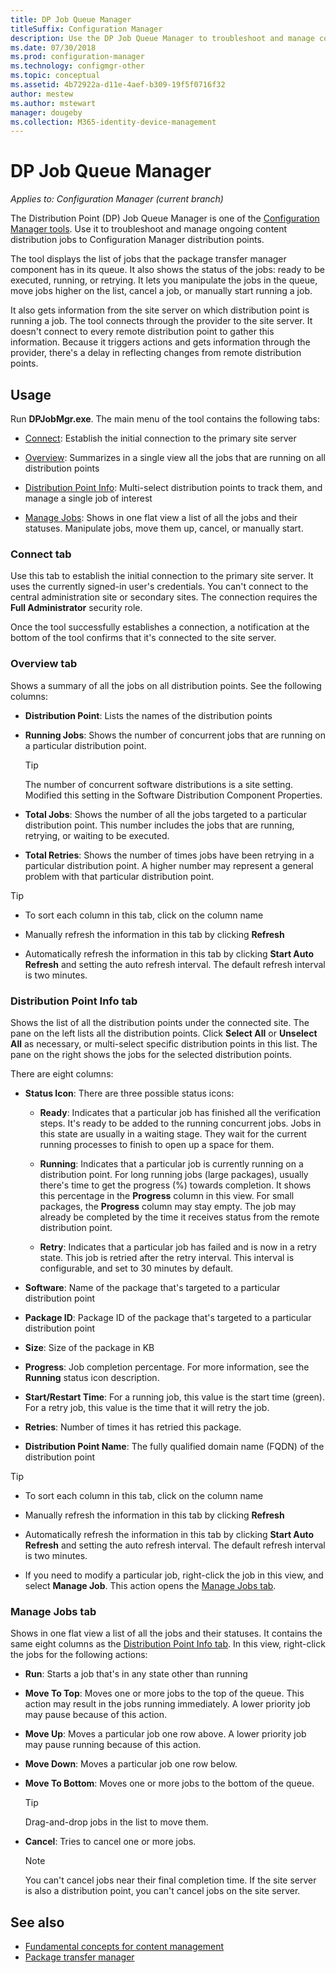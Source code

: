 ```yaml
---
title: DP Job Queue Manager
titleSuffix: Configuration Manager
description: Use the DP Job Queue Manager to troubleshoot and manage content distribution jobs to Configuration Manager distribution points. 
ms.date: 07/30/2018
ms.prod: configuration-manager
ms.technology: configmgr-other
ms.topic: conceptual
ms.assetid: 4b72922a-d11e-4aef-b309-19f5f0716f32
author: mestew
ms.author: mstewart
manager: dougeby
ms.collection: M365-identity-device-management
---
```


# DP Job Queue Manager

*Applies to: Configuration Manager (current branch)*

The Distribution Point (DP) Job Queue Manager is one of the [Configuration Manager tools](/sccm/core/support/tools). Use it to troubleshoot and manage ongoing content distribution jobs to Configuration Manager distribution points. 

The tool displays the list of jobs that the package transfer manager component has in its queue. It also shows the status of the jobs: ready to be executed, running, or retrying. It lets you manipulate the jobs in the queue, move jobs higher on the list, cancel a job, or manually start running a job.

It also gets information from the site server on which distribution point is running a job. The tool connects through the provider to the site server. It doesn't connect to every remote distribution point to gather this information. Because it triggers actions and gets information through the provider, there's a delay in reflecting changes from remote distribution points.



## Usage

Run **DPJobMgr.exe**. The main menu of the tool contains the following tabs: 

- [Connect](#bkmk_connect): Establish the initial connection to the primary site server  

- [Overview](#bkmk_overview): Summarizes in a single view all the jobs that are running on all distribution points  

- [Distribution Point Info](#bkmk_dp-info): Multi-select distribution points to track them, and manage a single job of interest  

- [Manage Jobs](#bkmk_manage-jobs): Shows in one flat view a list of all the jobs and their statuses. Manipulate jobs, move them up, cancel, or manually start.  


### <a name="bkmk_connect"></a> Connect tab

Use this tab to establish the initial connection to the primary site server. It uses the currently signed-in user's credentials. You can't connect to the central administration site or secondary sites. The connection requires the **Full Administrator** security role.

Once the tool successfully establishes a connection, a notification at the bottom of the tool confirms that it's connected to the site server. 


### <a name="bkmk_overview"></a> Overview tab

Shows a summary of all the jobs on all distribution points. See the following columns:  

- **Distribution Point**: Lists the names of the distribution points  

- **Running Jobs**: Shows the number of concurrent jobs that are running on a particular distribution point.  

    > [!Tip]  
    > The number of concurrent software distributions is a site setting. Modified this setting in the Software Distribution Component Properties.  

- **Total Jobs**: Shows the number of all the jobs targeted to a particular distribution point. This number includes the jobs that are running, retrying, or waiting to be executed.  

- **Total Retries**: Shows the number of times jobs have been retrying in a particular distribution point. A higher number may represent a general problem with that particular distribution point.  


> [!Tip]  
> - To sort each column in this tab, click on the column name  
> 
> - Manually refresh the information in this tab by clicking **Refresh**  
> 
> - Automatically refresh the information in this tab by clicking **Start Auto Refresh** and setting the auto refresh interval. The default refresh interval is two minutes.  


### <a name="bkmk_dp-info"></a> Distribution Point Info tab

Shows the list of all the distribution points under the connected site. The pane on the left lists all the distribution points. Click **Select All** or **Unselect All** as necessary, or multi-select specific distribution points in this list. The pane on the right shows the jobs for the selected distribution points.

There are eight columns:  

- **Status Icon**: There are three possible status icons:  

    - **Ready**: Indicates that a particular job has finished all the verification steps. It's ready to be added to the running concurrent jobs. Jobs in this state are usually in a waiting stage. They wait for the current running processes to finish to open up a space for them.  

    - **Running**: Indicates that a particular job is currently running on a distribution point. For long running jobs (large packages), usually there's time to get the progress (%) towards completion. It shows this percentage in the **Progress** column in this view. For small packages, the **Progress** column may stay empty. The job may already be completed by the time it receives status from the remote distribution point.  

    - **Retry**: Indicates that a particular job has failed and is now in a retry state. This job is retried after the retry interval. This interval is configurable, and set to 30 minutes by default.  

- **Software**: Name of the package that's targeted to a particular distribution point  

- **Package ID**: Package ID of the package that's targeted to a particular distribution point  

- **Size**: Size of the package in KB  

- **Progress**: Job completion percentage. For more information, see the **Running** status icon description.  

- **Start/Restart Time**: For a running job, this value is the start time (green). For a retry job, this value is the time that it will retry the job.  

- **Retries**: Number of times it has retried this package.  

- **Distribution Point Name**: The fully qualified domain name (FQDN) of the distribution point  

> [!Tip]  
> - To sort each column in this tab, click on the column name  
> 
> - Manually refresh the information in this tab by clicking **Refresh**  
> 
> - Automatically refresh the information in this tab by clicking **Start Auto Refresh** and setting the auto refresh interval. The default refresh interval is two minutes.  
> 
> - If you need to modify a particular job, right-click the job in this view, and select **Manage Job**. This action opens the [Manage Jobs tab](#bkmk_manage-jobs).  


### <a name="bkmk_manage-jobs"></a> Manage Jobs tab

Shows in one flat view a list of all the jobs and their statuses. It contains the same eight columns as the [Distribution Point Info tab](#bkmk_dp-info). In this view, right-click the jobs for the following actions:  

- **Run**: Starts a job that's in any state other than running  

- **Move To Top**: Moves one or more jobs to the top of the queue. This action may result in the jobs running immediately. A lower priority job may pause because of this action.  

- **Move Up**: Moves a particular job one row above. A lower priority job may pause running because of this action.  

- **Move Down**: Moves a particular job one row below.  

- **Move To Bottom**: Moves one or more jobs to the bottom of the queue.  

    > [!Tip]  
    > Drag-and-drop jobs in the list to move them.  

- **Cancel**: Tries to cancel one or more jobs.  

    > [!Note]  
    > You can't cancel jobs near their final completion time. If the site server is also a distribution point, you can't cancel jobs on the site server.  



## See also

- [Fundamental concepts for content management](/sccm/core/plan-design/hierarchy/fundamental-concepts-for-content-management)
- [Package transfer manager](/sccm/core/plan-design/hierarchy/package-transfer-manager)

